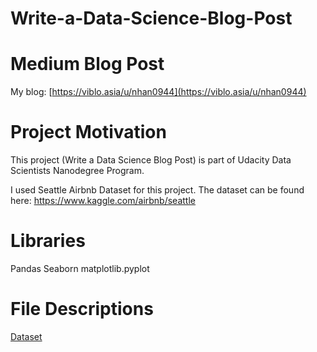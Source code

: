 # Write-a-Data-Science-Blog-Post

# Medium Blog Post
My blog: [https://viblo.asia/u/nhan0944](https://viblo.asia/u/nhan0944)

# Project Motivation
This project (Write a Data Science Blog Post) is part of Udacity Data Scientists Nanodegree Program.

I used Seattle Airbnb Dataset for this project. The dataset can be found here: https://www.kaggle.com/airbnb/seattle

# Libraries
Pandas
Seaborn
matplotlib.pyplot

# File Descriptions

[Dataset](https://www.kaggle.com/datasets/airbnb/seattle/data)
